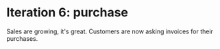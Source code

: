 # Iteration 6: purchase

Sales are growing, it's great. Customers are now asking invoices for their purchases.
